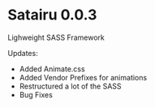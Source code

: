 # Satairu 0.0.3
Lighweight SASS Framework

Updates:
- Added Animate.css
- Added Vendor Prefixes for animations
- Restructured a lot of the SASS
- Bug Fixes
